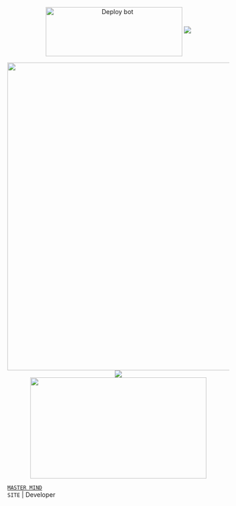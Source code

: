   <p align="center">
<a href="https://github.com/MrMasterOfc/REALTIME-CHATAPP-PHP/fork" target="blank"><img align="center" src="https://i.imgur.com/cxaSEWe.png" alt="Deploy bot" height="112" width="310" /></a>
     
<img src="https://user-images.githubusercontent.com/73097560/115834477-dbab4500-a447-11eb-908a-139a6edaec5c.gif">
   <p align="center">
<a href="https://github.com/MrMasterOfc">
    <img src="https://github.com/MrMasterOfc/ChatApp-Backup/blob/main/Screenshot%202024-11-19%20230043.png" width="700px">
  </a>
<img src="https://user-images.githubusercontent.com/73097560/115834477-dbab4500-a447-11eb-908a-139a6edaec5c.gif">

<br>
<a href="https://github.com/MrMasterOfc"><img src="https://telegra.ph/file/2ecbe4f7be3f49515d9c5.jpg" width="400" height="230"></a> 

[`MASTER MIND`](https://wa.me/+94720797915) 
<br>
`SITE` | Developer

